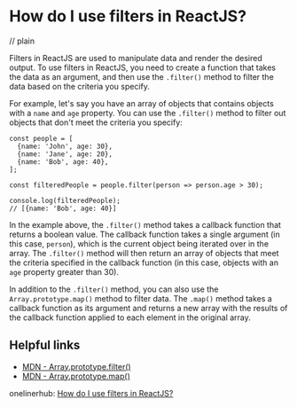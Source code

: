 # How do I use filters in ReactJS?
// plain

Filters in ReactJS are used to manipulate data and render the desired output. To use filters in ReactJS, you need to create a function that takes the data as an argument, and then use the `.filter()` method to filter the data based on the criteria you specify.

For example, let's say you have an array of objects that contains objects with a `name` and `age` property. You can use the `.filter()` method to filter out objects that don't meet the criteria you specify:

```
const people = [
  {name: 'John', age: 30},
  {name: 'Jane', age: 20},
  {name: 'Bob', age: 40},
];

const filteredPeople = people.filter(person => person.age > 30);

console.log(filteredPeople);
// [{name: 'Bob', age: 40}]
```

In the example above, the `.filter()` method takes a callback function that returns a boolean value. The callback function takes a single argument (in this case, `person`), which is the current object being iterated over in the array. The `.filter()` method will then return an array of objects that meet the criteria specified in the callback function (in this case, objects with an `age` property greater than 30).

In addition to the `.filter()` method, you can also use the `Array.prototype.map()` method to filter data. The `.map()` method takes a callback function as its argument and returns a new array with the results of the callback function applied to each element in the original array.

## Helpful links
- [MDN - Array.prototype.filter()](https://developer.mozilla.org/en-US/docs/Web/JavaScript/Reference/Global_Objects/Array/filter)
- [MDN - Array.prototype.map()](https://developer.mozilla.org/en-US/docs/Web/JavaScript/Reference/Global_Objects/Array/map)

onelinerhub: [How do I use filters in ReactJS?](https://onelinerhub.com/reactjs/how-do-i-use-filters-in-reactjs)